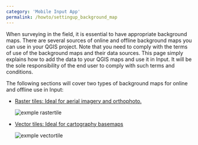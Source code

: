```yaml
---
category: 'Mobile Input App'
permalink: /howto/settingup_background_map
---
```


When surveying in the field, it is essential to have appropriate background maps. There are several sources of online and offline background maps you can use in your QGIS project. Note that you need to comply with the terms of use of the background maps and their data sources. This page simply explains how to add the data to your QGIS maps and use it in Input. It will be the sole responsibility of the end user to comply with such terms and conditions.

The following sections will cover two types of background maps for online and offline use in Input:

- [Raster tiles: Ideal for aerial imagery and orthophoto.](/howto/settingup_background_map_rastertile)

  ![exmple rastertile](/images/example_rastertile.png)

- [Vector tiles: Ideal for cartography basemaps](/howto/settingup_background_map_vectortile)

  ![exmple vectortile](/images/example_vectortile.png)
